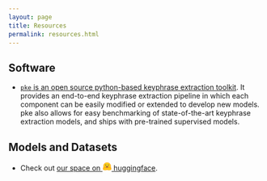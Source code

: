 ```yaml
---
layout: page
title: Resources
permalink: resources.html
---
```


## Software

- [`pke` is an open source python-based keyphrase extraction toolkit](https://github.com/boudinfl/pke).
  It provides an end-to-end keyphrase extraction pipeline in which each component can be easily modified or extended to develop new models. pke also allows for easy benchmarking of state-of-the-art keyphrase extraction models, and ships with pre-trained supervised models.
  


## Models and Datasets

 - Check out [our space on <img src="/img/huggingface_logo-noborder.svg" alt="huggingface-logo" width="18px"/> huggingface](https://huggingface.co/taln-ls2n).